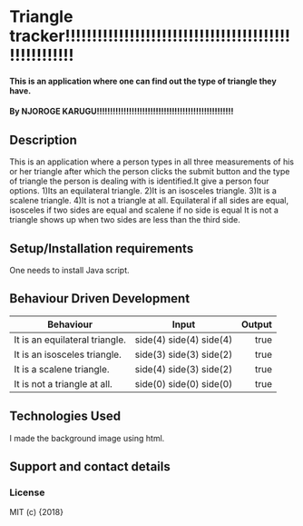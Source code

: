# Triangle tracker!!!!!!!!!!!!!!!!!!!!!!!!!!!!!!!!!!!!!!!!!!!!!!!!!!!!!!


#### This is an application where one can find out the type of triangle they have.


#### By NJOROGE KARUGU!!!!!!!!!!!!!!!!!!!!!!!!!!!!!!!!!!!!!!!!!!!!!!!!!!!

## Description
This is an application where a person types in all three measurements of his or her triangle after which the person clicks the submit button and the type of triangle the person is dealing with is identified.It give a person four options.
1)Its an equilateral triangle.
2)It is an isosceles triangle.
3)It is a scalene triangle.
4)It is not a triangle at all.
Equilateral if all sides are equal, isosceles if two sides are equal and scalene if no side is equal
It is not a triangle shows up when two sides are less than the third side.


## Setup/Installation requirements
One needs to install Java script.


## Behaviour Driven Development

|  Behaviour                     |  Input                  | Output                |
| ------------------------------ | :----------------------:| ---------------------:|
| It is an equilateral triangle. | side(4) side(4) side(4) | true                  |
| It is an isosceles triangle.   | side(3) side(3) side(2) | true                  |
| It is a scalene triangle.      | side(4) side(3) side(2) | true                  |
| It is not a triangle at all.   | side(0) side(0) side(0) | true                  |


## Technologies Used
I made the background image using html.

## Support and contact details



### License

MIT (c) {2018}
